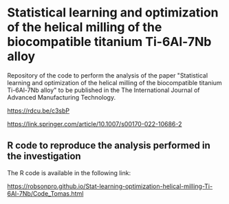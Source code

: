 # Statistical learning and optimization of the helical milling of the biocompatible titanium Ti-6Al-7Nb alloy

Repository of the code to perform the analysis of the paper "Statistical learning and optimization of the helical milling of the biocompatible titanium Ti-6Al-7Nb alloy" to be published in the The International Journal of Advanced Manufacturing Technology.

https://rdcu.be/c3sbP

https://link.springer.com/article/10.1007/s00170-022-10686-2

## R code to reproduce the analysis performed in the investigation

The R code is available in the following link:

https://robsonpro.github.io/Stat-learning-optimization-helical-milling-Ti-6Al-7Nb/Code_Tomas.html
